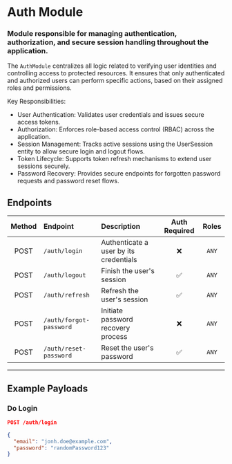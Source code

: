 # Auth Module

### Module responsible for managing authentication, authorization, and secure session handling throughout the application.

The `AuthModule` centralizes all logic related to verifying user identities and controlling access to protected resources. It ensures that only authenticated and authorized users can perform specific actions, based on their assigned roles and permissions.

Key Responsibilities:
- User Authentication: Validates user credentials and issues secure access tokens.
- Authorization: Enforces role-based access control (RBAC) across the application.
- Session Management: Tracks active sessions using the UserSession entity to allow secure login and logout flows.
- Token Lifecycle: Supports token refresh mechanisms to extend user sessions securely.
- Password Recovery: Provides secure endpoints for forgotten password requests and password reset flows.

## Endpoints

| Method | Endpoint                                  | Description                                                         | Auth Required | Roles         |
|:--------:|:-------------------------------------------|:---------------------------------------------------------------------|:----------------:|:----------------:|
| POST   | `/auth/login`                         | Authenticate a user by its credentials            | ❌             | `ANY` |
| POST   | `/auth/logout`                         | Finish the user's session            | ✅             | `ANY` |
| POST   | `/auth/refresh`                         | Refresh the user's session            | ✅             | `ANY` |
| POST   | `/auth/forgot-password`                         | Initiate password recovery process            | ❌             | `ANY` |
| POST   | `/auth/reset-password`                         | Reset the user's password            | ✅             | `ANY` |

---

## Example Payloads

### Do Login
```json
POST /auth/login

{
  "email": "jonh.doe@example.com",
  "password": "randomPassword123"
}
